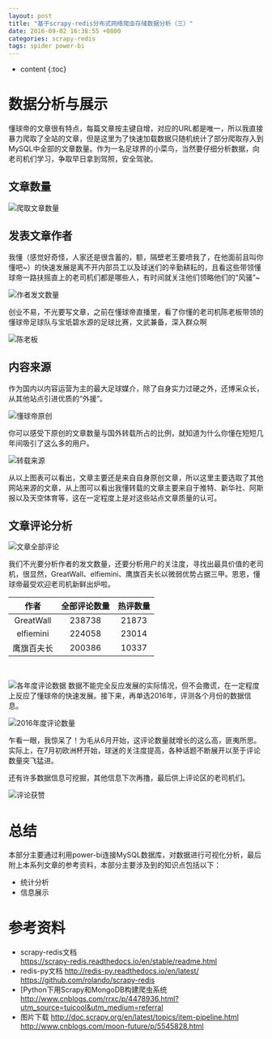 ```yaml
---
layout: post
title: "基于scrapy-redis分布式网络爬虫存储数据分析（三）"
date: 2016-09-02 16:38:55 +0800
categories: scrapy-redis
tags: spider power-bi
---
```

* content
{:toc}
 

# 数据分析与展示 #


懂球帝的文章很有特点，每篇文章按主键自增，对应的URL都是唯一，所以我直接暴力爬取了全站的文章，但是这里为了快速加载数据只随机统计了部分爬取存入到MySQL中全部的文章数量。作为一名足球界的小菜鸟，当然要仔细分析数据，向老司机们学习，争取早日拿到驾照，安全驾驶。








 
## 文章数量 ##

![爬取文章数量](http://upload-images.jianshu.io/upload_images/1242974-7351f28b04771c0c.png?imageMogr2/auto-orient/strip%7CimageView2/2/w/1240)

## 发表文章作者 ##

我懂（感觉好奇怪，人家还是很含蓄的，额，隔壁老王要喷我了，在他面前且叫你懂吧~）的快速发展是离不开内部员工以及球迷们的辛勤耕耘的，且看这些带领懂球帝一路扶摇直上的老司机们都是哪些人，有时间就关注他们领略他们的“风骚”~

![作者发文数量](http://upload-images.jianshu.io/upload_images/1242974-513b87888df87c91.png?imageMogr2/auto-orient/strip%7CimageView2/2/w/1240)

创业不易，不光要写文章，之前在懂球帝直播里，看了你懂的老司机陈老板带领的懂球帝足球队与宝坁碧水源的足球比赛，文武兼备，深入群众啊 


![陈老板](http://upload-images.jianshu.io/upload_images/1242974-216ee897ee34d7f1.png?imageMogr2/auto-orient/strip%7CimageView2/2/w/1240)

## 内容来源 ##

 作为国内以内容运营为主的最大足球媒介，除了自身实力过硬之外，还博采众长，从其他站点引进优质的“外援”。

![懂球帝原创](http://upload-images.jianshu.io/upload_images/1242974-7f9acb7ec269f283.png?imageMogr2/auto-orient/strip%7CimageView2/2/w/1240)

你可以感受下原创的文章数量与国外转载所占的比例，就知道为什么你懂在短短几年间吸引了这么多的用户。

![转载来源](http://upload-images.jianshu.io/upload_images/1242974-85a5eab012a77587.png?imageMogr2/auto-orient/strip%7CimageView2/2/w/1240)

从以上图表可以看出，文章主要还是来自自身原创文章，所以这里主要选取了其他网站来源的文章，从上图可以看出我懂转载的文章主要来自于推特、新华社、阿斯报以及天空体育等，这在一定程度上是对这些站点文章质量的认可。

## 文章评论分析 ##
 
![文章全部评论](http://upload-images.jianshu.io/upload_images/1242974-f59f70f87bb6db18.png?imageMogr2/auto-orient/strip%7CimageView2/2/w/1240)


我们不光要分析作者的发文数量，还要分析用户的关注度，寻找出最具价值的老司机，很显然，GreatWall、elfiemini、鹰旗百夫长以微弱优势占据三甲。恩恩，懂球帝最受欢迎老司机新鲜出炉啦。


|作者|全部评论数量|热评数量|
|:----:|:----:|:----:|
|GreatWall|238738|21873|
|elfiemini|224058|23014|
|鹰旗百夫长|200386|10337|

<br>

![各年度评论数据](http://upload-images.jianshu.io/upload_images/1242974-9953252a7b9ea2bb.png?imageMogr2/auto-orient/strip%7CimageView2/2/w/1240)
数据不能完全反应发展的实际情况，但不会撒谎，在一定程度上反应了懂球帝的快速发展。接下来，再单选2016年，评测各个月份的数据信息。

![2016年度评论数量](http://upload-images.jianshu.io/upload_images/1242974-685fc5e0b79cd0e3.png?imageMogr2/auto-orient/strip%7CimageView2/2/w/1240)
 
乍看一眼，我惊呆了！为毛从6月开始，这评论数量就增长的这么高，匪夷所思。实际上，在7月初欧洲杯开始，球迷的关注度提高，各种话题不断展开以至于评论数量突飞猛进。
 
还有许多数据信息可挖掘，其他信息下次再撸，最后供上评论区的老司机们。
 
![评论获赞](http://upload-images.jianshu.io/upload_images/1242974-05507f06760b092b.png?imageMogr2/auto-orient/strip%7CimageView2/2/w/1240)

# 总结 #

本部分主要通过利用power-bi连接MySQL数据库，对数据进行可视化分析，最后附上本系列文章的参考资料，本部分主要涉及到的知识点包括以下：

- 统计分析
- 信息展示


# 参考资料 #

- scrapy-redis文档  
https://scrapy-redis.readthedocs.io/en/stable/readme.html
- redis-py文档 
http://redis-py.readthedocs.io/en/latest/
https://github.com/rolando/scrapy-redis
- [Python下用Scrapy和MongoDB构建爬虫系统
http://www.cnblogs.com/rrxc/p/4478936.html?utm_source=tuicool&utm_medium=referral
- 图片下载
http://doc.scrapy.org/en/latest/topics/item-pipeline.html
http://www.cnblogs.com/moon-future/p/5545828.html